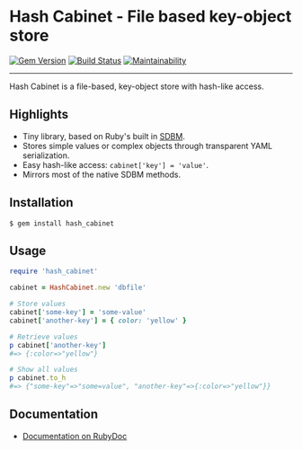 Hash Cabinet - File based key-object store
==================================================

[![Gem Version](https://badge.fury.io/rb/hash_cabinet.svg)](https://badge.fury.io/rb/hash_cabinet)
[![Build Status](https://travis-ci.com/DannyBen/hash_cabinet.svg?branch=master)](https://travis-ci.com/DannyBen/hash_cabinet)
[![Maintainability](https://api.codeclimate.com/v1/badges/c69f9676cd8cd5fc33bc/maintainability)](https://codeclimate.com/github/DannyBen/hash_cabinet/maintainability)

---

Hash Cabinet is a file-based, key-object store with hash-like access.


Highlights
--------------------------------------------------

- Tiny library, based on Ruby's built in [SDBM].
- Stores simple values or complex objects through transparent YAML 
  serialization.
- Easy hash-like access: `cabinet['key'] = 'value'`.
- Mirrors most of the native SDBM methods.


Installation
--------------------------------------------------

    $ gem install hash_cabinet



Usage
--------------------------------------------------

```ruby
require 'hash_cabinet'

cabinet = HashCabinet.new 'dbfile'

# Store values
cabinet['some-key'] = 'some-value'
cabinet['another-key'] = { color: 'yellow' }

# Retrieve values
p cabinet['another-key']
#=> {:color=>"yellow"}

# Show all values
p cabinet.to_h
#=> {"some-key"=>"some=value", "another-key"=>{:color=>"yellow"}}

```

Documentation
--------------------------------------------------

- [Documentation on RubyDoc][docs]



[SDBM]: https://ruby-doc.org/stdlib-2.6.3/libdoc/sdbm/rdoc/SDBM.html
[docs]: https://rubydoc.info/gems/hash_cabinet/HashCabinet
